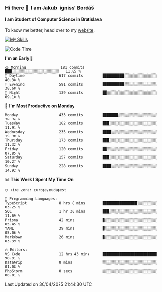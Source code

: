 ### Hi there 👋, I am Jakub 'igniss' Bordáš

#### I am Student of Computer Science in Bratislava
To know me better, head over to my [website](https://bordas.sk).

[![My Skills](https://skillicons.dev/icons?i=js,typescript,html,css,figma,svelte,vue,next,postgresql,nest,express,nodejs)](https://bordas.sk)


<!--START_SECTION:waka-->
![Code Time](http://img.shields.io/badge/Code%20Time-1%2C868%20hrs%202%20mins-blue)

**I'm an Early 🐤** 

```text
🌞 Morning                181 commits         ███░░░░░░░░░░░░░░░░░░░░░░   11.85 % 
🌆 Daytime                617 commits         ██████████░░░░░░░░░░░░░░░   40.38 % 
🌃 Evening                591 commits         ██████████░░░░░░░░░░░░░░░   38.68 % 
🌙 Night                  139 commits         ██░░░░░░░░░░░░░░░░░░░░░░░   09.10 % 
```
📅 **I'm Most Productive on Monday** 

```text
Monday                   433 commits         ███████░░░░░░░░░░░░░░░░░░   28.34 % 
Tuesday                  182 commits         ███░░░░░░░░░░░░░░░░░░░░░░   11.91 % 
Wednesday                235 commits         ████░░░░░░░░░░░░░░░░░░░░░   15.38 % 
Thursday                 173 commits         ███░░░░░░░░░░░░░░░░░░░░░░   11.32 % 
Friday                   120 commits         ██░░░░░░░░░░░░░░░░░░░░░░░   07.85 % 
Saturday                 157 commits         ███░░░░░░░░░░░░░░░░░░░░░░   10.27 % 
Sunday                   228 commits         ████░░░░░░░░░░░░░░░░░░░░░   14.92 % 
```


📊 **This Week I Spent My Time On** 

```text
🕑︎ Time Zone: Europe/Budapest

💬 Programming Languages: 
TypeScript               8 hrs 8 mins        ████████████████░░░░░░░░░   63.25 % 
SQL                      1 hr 30 mins        ███░░░░░░░░░░░░░░░░░░░░░░   11.69 % 
Prisma                   42 mins             █░░░░░░░░░░░░░░░░░░░░░░░░   05.45 % 
YAML                     39 mins             █░░░░░░░░░░░░░░░░░░░░░░░░   05.06 % 
Markdown                 26 mins             █░░░░░░░░░░░░░░░░░░░░░░░░   03.39 % 

🔥 Editors: 
VS Code                  12 hrs 43 mins      █████████████████████████   98.91 % 
DataGrip                 8 mins              ░░░░░░░░░░░░░░░░░░░░░░░░░   01.08 % 
PhpStorm                 0 secs              ░░░░░░░░░░░░░░░░░░░░░░░░░   00.01 % 
```


 Last Updated on 30/04/2025 21:44:30 UTC
<!--END_SECTION:waka-->
